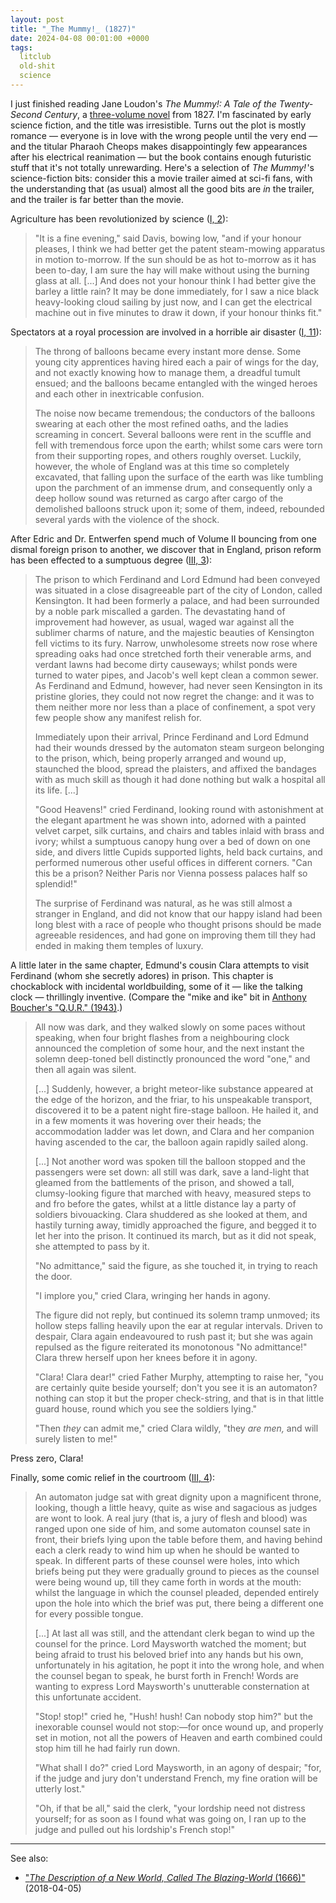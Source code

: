 ```yaml
---
layout: post
title: "_The Mummy!_ (1827)"
date: 2024-04-08 00:01:00 +0000
tags:
  litclub
  old-shit
  science
---
```


I just finished reading Jane Loudon's _The Mummy!: A Tale of the Twenty-Second Century_,
a [three-volume novel](https://en.wikipedia.org/wiki/Three-volume_novel) from 1827.
I'm fascinated by early science fiction, and the title was irresistible. Turns out
the plot is mostly romance — everyone is in love with the wrong people until the very
end — and the titular Pharaoh Cheops makes disappointingly few appearances after his
electrical reanimation — but the book contains enough futuristic stuff that it's not
totally unrewarding. Here's a selection of <i>The Mummy!</i>&#8202;'s
science-fiction bits: consider this a movie trailer aimed at sci-fi fans, with the
understanding that (as usual) almost all the good bits are _in_ the trailer, and
the trailer is far better than the movie.

Agriculture has been revolutionized by science ([I, 2](https://en.wikisource.org/wiki/The_Mummy_(Loudon)/Volume_1/Chapter_2)):

> "It is a fine evening," said Davis, bowing low, "and if your honour pleases,
> I think we had better get the patent steam-mowing apparatus in motion to-morrow.
> If the sun should be as hot to-morrow as it has been to-day, I am sure the hay
> will make without using the burning glass at all. [...]
> And does not your honour think I had better give the barley a little rain?
> It may be done immediately, for I saw a nice black heavy-looking cloud sailing by
> just now, and I can get the electrical machine out in five minutes to draw it down,
> if your honour thinks fit."

Spectators at a royal procession are involved in a horrible air disaster
([I, 11](https://en.wikisource.org/wiki/The_Mummy_(Loudon)/Volume_1/Chapter_11)):

> The throng of balloons became every instant more dense. Some young city apprentices
> having hired each a pair of wings for the day, and not exactly knowing how to manage
> them, a dreadful tumult ensued; and the balloons became entangled with the winged
> heroes and each other in inextricable confusion.
>
> The noise now became tremendous; the conductors of the balloons swearing at each
> other the most refined oaths, and the ladies screaming in concert. Several balloons
> were rent in the scuffle and fell with tremendous force upon the earth; whilst some
> cars were torn from their supporting ropes, and others roughly overset. Luckily,
> however, the whole of England was at this time so completely excavated, that
> falling upon the surface of the earth was like tumbling upon the parchment of an
> immense drum, and consequently only a deep hollow sound was returned as cargo
> after cargo of the demolished balloons struck upon it; some of them, indeed,
> rebounded several yards with the violence of the shock.

After Edric and Dr. Entwerfen spend much of Volume II bouncing from one dismal foreign prison
to another, we discover that in England, prison reform has been effected to a sumptuous degree
([III, 3](https://en.wikisource.org/wiki/The_Mummy_(Loudon)/Volume_3/Chapter_3)):

> The prison to which Ferdinand and Lord Edmund had been conveyed was situated in a close
> disagreeable part of the city of London, called Kensington. It had been formerly a
> palace, and had been surrounded by a noble park miscalled a garden. The devastating hand
> of improvement had however, as usual, waged war against all the sublimer charms of nature,
> and the majestic beauties of Kensington fell victims to its fury. Narrow, unwholesome
> streets now rose where spreading oaks had once stretched forth their venerable arms,
> and verdant lawns had become dirty causeways; whilst ponds were turned to water pipes,
> and Jacob's well kept clean a common sewer. As Ferdinand and Edmund, however, had never
> seen Kensington in its pristine glories, they could not now regret the change: and it
> was to them neither more nor less than a place of confinement, a spot very few people
> show any manifest relish for.
>
> Immediately upon their arrival, Prince Ferdinand and Lord Edmund had their wounds dressed
> by the automaton steam surgeon belonging to the prison, which, being properly arranged
> and wound up, staunched the blood, spread the plaisters, and affixed the bandages with
> as much skill as though it had done nothing but walk a hospital all its life. [...]
>
> "Good Heavens!" cried Ferdinand, looking round with astonishment at the elegant apartment
> he was shown into, adorned with a painted velvet carpet, silk curtains, and chairs and
> tables inlaid with brass and ivory; whilst a sumptuous canopy hung over a bed of down
> on one side, and divers little Cupids supported lights, held back curtains, and performed
> numerous other useful offices in different corners. "Can this be a prison? Neither Paris
> nor Vienna possess palaces half so splendid!"
>
> The surprise of Ferdinand was natural, as he was still almost a stranger in England,
> and did not know that our happy island had been long blest with a race of people who
> thought prisons should be made agreeable residences, and had gone on improving them
> till they had ended in making them temples of luxury.

A little later in the same chapter, Edmund's cousin Clara attempts to visit Ferdinand
(whom she secretly adores) in prison. This chapter is chockablock with incidental
worldbuilding, some of it — like the talking clock — thrillingly inventive. (Compare
the "mike and ike" bit in [Anthony Boucher's "Q.U.R." (1943)](/blog/2020/04/05/quinbys-usuform-robots/).)

> All now was dark, and they walked slowly on some paces without speaking, when four
> bright flashes from a neighbouring clock announced the completion of some hour,
> and the next instant the solemn deep-toned bell distinctly pronounced the word
> "one," and then all again was silent.
>
> [...] Suddenly, however, a bright meteor-like substance appeared at the edge of
> the horizon, and the friar, to his unspeakable transport, discovered it to be a
> patent night fire-stage balloon. He hailed it, and in a few moments it was hovering
> over their heads; the accommodation ladder was let down, and Clara and her companion
> having ascended to the car, the balloon again rapidly sailed along.
>
> [...] Not another word was spoken till the balloon stopped and the passengers were
> set down: all still was dark, save a land-light that gleamed from the battlements
> of the prison, and showed a tall, clumsy-looking figure that marched with heavy,
> measured steps to and fro before the gates, whilst at a little distance lay a party
> of soldiers bivouacking. Clara shuddered as she looked at them, and hastily turning
> away, timidly approached the figure, and begged it to let her into the prison.
> It continued its march, but as it did not speak, she attempted to pass by it.
>
> "No admittance," said the figure, as she touched it, in trying to reach the door.
>
> "I implore you," cried Clara, wringing her hands in agony.
>
> The figure did not reply, but continued its solemn tramp unmoved; its hollow steps
> falling heavily upon the ear at regular intervals. Driven to despair, Clara again
> endeavoured to rush past it; but she was again repulsed as the figure reiterated
> its monotonous "No admittance!" Clara threw herself upon her knees before it in agony.
>
> "Clara! Clara dear!" cried Father Murphy, attempting to raise her, "you are certainly
> quite beside yourself; don't you see it is an automaton? nothing can stop it but the
> proper check-string, and that is in that little guard house, round which you see the
> soldiers lying."
>
> "Then _they_ can admit me," cried Clara wildly, "they _are men,_ and will surely
> listen to me!"

Press zero, Clara!

Finally, some comic relief in the courtroom ([III, 4](https://en.wikisource.org/wiki/The_Mummy_(Loudon)/Volume_3/Chapter_4)):

> An automaton judge sat with great dignity upon a magnificent throne, looking, though a little heavy,
> quite as wise and sagacious as judges are wont to look. A real jury (that is, a jury of flesh and blood)
> was ranged upon one side of him, and some automaton counsel sate in front, their briefs lying upon the
> table before them, and having behind each a clerk ready to wind him up when he should be wanted to speak.
> In different parts of these counsel were holes, into which briefs being put they were gradually ground
> to pieces as the counsel were being wound up, till they came forth in words at the mouth: whilst the
> language in which the counsel pleaded, depended entirely upon the hole into which the brief was put,
> there being a different one for every possible tongue.
>
> [...] At last all was still, and the attendant clerk began to wind up the counsel for the prince.
> Lord Maysworth watched the moment; but being afraid to trust his beloved brief into any hands but his own,
> unfortunately in his agitation, he popt it into the wrong hole, and when the counsel began to speak,
> he burst forth in French! Words are wanting to express Lord Maysworth's unutterable consternation at
> this unfortunate accident.
>
> "Stop! stop!" cried he, "Hush! hush! Can nobody stop him?" but the inexorable counsel would not stop:—for
> once wound up, and properly set in motion, not all the powers of Heaven and earth combined could stop him
> till he had fairly run down.
>
> "What shall I do?" cried Lord Maysworth, in an agony of despair; "for, if the judge and jury don't
> understand French, my fine oration will be utterly lost."
>
> "Oh, if that be all," said the clerk, "your lordship need not distress yourself; for as soon as I found
> what was going on, I ran up to the judge and pulled out his lordship's French stop!"

---

See also:

* ["_The Description of a New World, Called The Blazing-World_ (1666)"](/blog/2018/04/05/the-blazing-world/) (2018-04-05)

